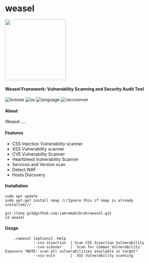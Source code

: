 # weasel
<img src="https://user-images.githubusercontent.com/50782324/124796357-bf547a00-df59-11eb-93c6-ecdcdc07756e.png" width="200">

#### Weasel Framework: Vulnerability Scanning and Security Audit Tool

![license](https://img.shields.io/github/license/mashape/apistatus.svg)
![os](https://img.shields.io/badge/OS-Linux-yellow.svg)
![language](https://img.shields.io/badge/bash-5.1.4(1)%2B-blue.svg)
![raccoonver](https://img.shields.io/badge/version-0.1-lightgrey.svg)
#### About
Weasel ....

#### Features

- CSS Injection Vulnerability scanner
- XSS Vulnerability scanner
- CVE Vulnerability Scanner
- Heartbleed Vulnerability Scanner
- Services and Version scan
- Detect WAF
- Hosts Discovery

#### Installation
```
sudo apt update
sudo apt-get install nmap ///Ignore this if nmap is already installed///
```
```
git clone git@github.com:iamramahibrah/weasel.git
cd weasel
```

#### Usage

````
    ./weasel [options] -Help
             --css-injection  | Scan CSS Injection Vulnerability
             --cve-scanner    |  Scan for Common Vulnerability Exposure *NOTE: scan all vulnerabilities available in target*
             --xss-vuln       |  XSS Vulnerability scanning 


````

